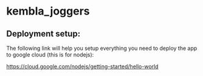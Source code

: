 # kembla_joggers
## Deployment setup:

The following link will help you setup everything you need to deploy the app to google cloud (this is for nodejs):

https://cloud.google.com/nodejs/getting-started/hello-world
